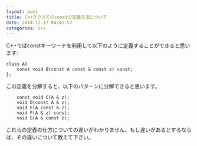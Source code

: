 ```yaml
---
layout: post
title: C++クラスでのconstの定義方法について
date: 2014-12-17 04:41:57
categories: c++
---
```

<p>C++ではconstキーワードを利用して以下のように定義することができると思います:</p>

<pre><code>class A{
    const void B(const A const &amp; const z) const;
};
</code></pre>

<p>この定義を分解すると、以下のパターンに分解できると思います。</p>

<pre><code>    const void C(A &amp; z);
    void D(const A &amp; z);
    void E(A const &amp; z);
    void F(A &amp; z) const;
    void G(A &amp; const z);
</code></pre>

<p>これらの定義の仕方についての違いがわかりません。もし違いがあるとするならば、その違いについて教えて下さい。</p>
